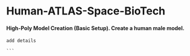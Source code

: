 # Human-ATLAS-Space-BioTech

#### High-Poly Model Creation (Basic Setup). Create a human male  model.

````
add details

```
